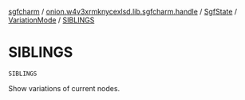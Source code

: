 [sgfcharm](../../../index.md) / [onion.w4v3xrmknycexlsd.lib.sgfcharm.handle](../../index.md) / [SgfState](../index.md) / [VariationMode](index.md) / [SIBLINGS](./-s-i-b-l-i-n-g-s.md)

# SIBLINGS

`SIBLINGS`

Show variations of current nodes.

